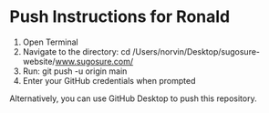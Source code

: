 # Push Instructions for Ronald

1. Open Terminal
2. Navigate to the directory: cd /Users/norvin/Desktop/sugosure-website/www.sugosure.com/
3. Run: git push -u origin main
4. Enter your GitHub credentials when prompted

Alternatively, you can use GitHub Desktop to push this repository.
